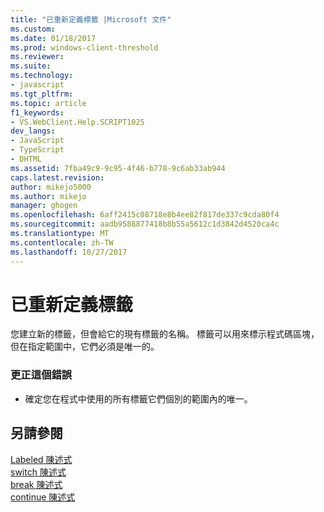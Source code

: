 ```yaml
---
title: "已重新定義標籤 |Microsoft 文件"
ms.custom: 
ms.date: 01/18/2017
ms.prod: windows-client-threshold
ms.reviewer: 
ms.suite: 
ms.technology:
- javascript
ms.tgt_pltfrm: 
ms.topic: article
f1_keywords:
- VS.WebClient.Help.SCRIPT1025
dev_langs:
- JavaScript
- TypeScript
- DHTML
ms.assetid: 7fba49c9-9c95-4f46-b778-9c6ab33ab944
caps.latest.revision: 
author: mikejo5000
ms.author: mikejo
manager: ghogen
ms.openlocfilehash: 6aff2415c08718e8b4ee82f817de337c9cda80f4
ms.sourcegitcommit: aadb9588877418b8b55a5612c1d3842d4520ca4c
ms.translationtype: MT
ms.contentlocale: zh-TW
ms.lasthandoff: 10/27/2017
---
```

# <a name="label-redefined"></a>已重新定義標籤
您建立新的標籤，但會給它的現有標籤的名稱。 標籤可以用來標示程式碼區塊，但在指定範圍中，它們必須是唯一的。  
  
### <a name="to-correct-this-error"></a>更正這個錯誤  
  
-   確定您在程式中使用的所有標籤它們個別的範圍內的唯一。  
  
## <a name="see-also"></a>另請參閱  
 [Labeled 陳述式](../../javascript/reference/labeled-statement-javascript.md)   
 [switch 陳述式](../../javascript/reference/switch-statement-javascript.md)   
 [break 陳述式](../../javascript/reference/break-statement-javascript.md)   
 [continue 陳述式](../../javascript/reference/continue-statement-javascript.md)